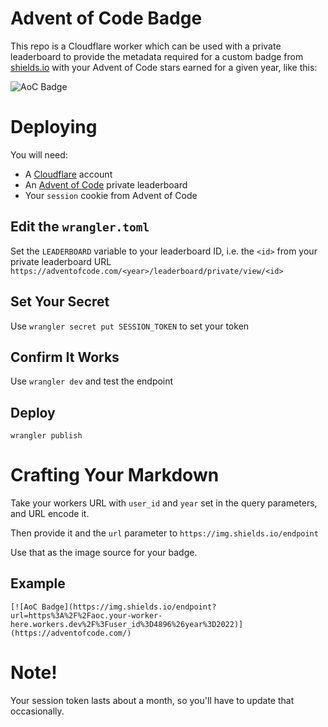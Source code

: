 # Advent of Code Badge

This repo is a Cloudflare worker which can be used with a private leaderboard
to provide the metadata required for a custom badge from [shields.io](https://shields.io/)
with your Advent of Code stars earned for a given year, like this:

![AoC Badge](https://img.shields.io/badge/AoC%20Stars-4-308413?labelColor=D90A16)

# Deploying

You will need:

- A [Cloudflare](https://www.cloudflare.com/) account
- An [Advent of Code](https://www.adventofcode.com/) private leaderboard
- Your `session` cookie from Advent of Code

## Edit the `wrangler.toml`

Set the `LEADERBOARD` variable to your leaderboard ID, i.e. the `<id>` from your private leaderboard URL `https://adventofcode.com/<year>/leaderboard/private/view/<id>`

## Set Your Secret

Use `wrangler secret put SESSION_TOKEN` to set your token

## Confirm It Works

Use `wrangler dev` and test the endpoint

## Deploy

`wrangler publish`

# Crafting Your Markdown

Take your workers URL with `user_id` and `year` set in the query parameters, and URL encode it.

Then provide it and the `url` parameter to `https://img.shields.io/endpoint`

Use that as the image source for your badge.

## Example

```
[![AoC Badge](https://img.shields.io/endpoint?url=https%3A%2F%2Faoc.your-worker-here.workers.dev%2F%3Fuser_id%3D4896%26year%3D2022)](https://adventofcode.com/)
```

# Note!

Your session token lasts about a month, so you'll have to update that occasionally.
